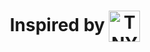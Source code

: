 <h1 align="center" title="The New York Times">
    Inspired by
    <img align="center" height="50px" 
	 src="https://logodownload.org/wp-content/uploads/2019/05/the-new-york-times-logo.png" 
	 alt="TNYT Logo" 
     />
</h1>
